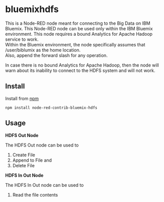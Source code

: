 bluemixhdfs
========================
This is a Node-RED node meant for connecting to the Big Data on IBM Bluemix.
This Node-RED node can be used only within the IBM Bluemix environment. This node requires a bound Analytics for Apache Hadoop service to work.  
Within the Bluemix environment, the node specifically assumes that /user/biblumix as the home location.   
Also, append the forward slash for any operation.  

In case there is no bound Analytics for Apache Hadoop, then the node will warn about its inability to connect to the HDFS system and will not work.  


Install
-------
Install from [npm](http://npmjs.org)
```
npm install node-red-contrib-bluemix-hdfs
```

Usage
-------

**HDFS Out Node**

The HDFS Out node can be used to 

1. Create File
2. Append to File and 
3. Delete File

  
**HDFS In Out Node**

The HDFS In Out node can be used to 

1. Read the file contents
